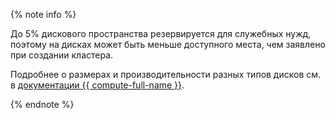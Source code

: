 {% note info %}

До 5% дискового пространства резервируется для служебных нужд, поэтому на дисках может быть меньше доступного места, чем заявлено при создании кластера.



Подробнее о размерах и производительности разных типов дисков см. в [документации {{ compute-full-name }}](../../compute/concepts/limits.md#compute-limits-disks).


{% endnote %}
